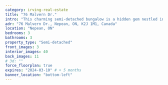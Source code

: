```yaml
---
category: irving-real-estate
title: "76 Malvern Dr."
intro: "This charming semi-detached bungalow is a hidden gem nestled in a superb location. Boasting a thoughtfully designed layout, this home welcomes you with warmth and comfort at every turn. The highlight is the sunroom, bathed in natural light, where you can bask in the beauty of the outdoors all year round."
adr: "76 Malvern Dr., Nepean, ON, K2J 1M1, Canada"
location: "Nepean, ON"
bedrooms: 3
bathrooms: 3
property_type: "Semi-detached"
front_images: 3
interior_images: 40
back_images: 11
# 3d: ""
force_floorplan: true
expires: "2024-03-10" # + 5 months
banner_location: "bottom-left"
---
```

